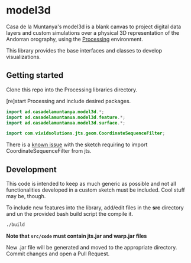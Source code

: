 # model3d

Casa de la Muntanya's model3d is a blank canvas to project digital data layers and custom simulations over a physical 3D representation of the Andorran orography, using the [Processing](https://processing.org) environment.

This library provides the base interfaces and classes to develop visualizations.

## Getting started
Clone this repo into the Processing libraries directory.

[re]start Processing and include desired packages.

```java
import ad.casadelamuntanya.model3d.*;
import ad.casadelamuntanua.model3d.feature.*;
import ad.casadelamuntanua.model3d.surface.*;

import com.vividsolutions.jts.geom.CoordinateSequenceFilter;
```

There is a [known issue](https://github.com/casadelamuntanya/model3d/issues/4) with the sketch requiring to import CoordinateSequenceFilter from jts.

## Development
This code is intended to keep as much generic as possible and not all functionalities developed in a custom sketch must be included. Cool stuff may be, though.

To include new features into the library, add/edit files in the **src** directory and un the provided bash build script the compile it.

```bash
./build
```

**Note that `src/code` must contain jts.jar and warp.jar files**

New .jar file will be generated and moved to the appropriate directory. Commit changes and open a Pull Request.
